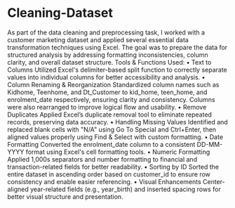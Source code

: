 # Cleaning-Dataset
As part of the data cleaning and preprocessing task, I worked with a customer marketing dataset and applied several essential data transformation techniques using Excel. The goal was to prepare the data for structured analysis by addressing formatting inconsistencies, column clarity, and overall dataset structure.
 Tools & Functions Used:
•	Text to Columns
Utilized Excel's delimiter-based split function to correctly separate values into individual columns for better accessibility and analysis.
•	Column Renaming & Reorganization
Standardized column names such as Kidhome, Teenhome, and Dt_Customer to kid_home, teen_home, and enrolment_date respectively, ensuring clarity and consistency. Columns were also rearranged to improve logical flow and usability.
•	Remove Duplicates
Applied Excel’s duplicate removal tool to eliminate repeated records, preserving data accuracy.
•	Handling Missing Values
Identified and replaced blank cells with "N/A" using Go To Special and Ctrl+Enter, then aligned values properly using Find & Select with custom formatting.
•	Date Formatting
Converted the enrolment_date column to a consistent DD-MM-YYYY format using Excel's cell formatting tools.
•	Numeric Formatting
Applied 1,000s separators and number formatting to financial and transaction-related fields for better readability.
•	Sorting by ID
Sorted the entire dataset in ascending order based on customer_id to ensure row consistency and enable easier referencing.
•	Visual Enhancements
Center-aligned year-related fields (e.g., year_birth) and inserted spacing rows for better visual structure and presentation.

